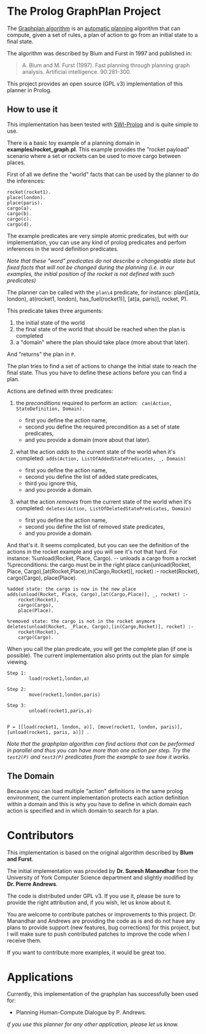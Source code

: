 The Prolog GraphPlan Project
============================

The [Graphplan algorithm](http://en.wikipedia.org/wiki/Graphplan) is an [automatic planning](http://en.wikipedia.org/wiki/Automated_planning) algorithm that can compute, given a set of rules, a plan of action to go from an initial state to a final state.

The algorithm was described by Blum and Furst in 1997 and published in:
> A. Blum and M. Furst (1997). Fast planning through planning graph analysis. Artificial intelligence. 90:281-300.

This project provides an open source (GPL v3) implementation of this planner in Prolog.

How to use it
-------------

This implementation has been tested with [SWI-Prolog](http://www.swi-prolog.org/) and is quite simple to use.

There is a basic toy example of a planning domain in **examples/rocket_graph.pl**. This example provides the "rocket payload" scenario where a set or rockets can be used to move cargo between places.

First of all we define the "world" facts that can be used by the planner to do the inferences:

    rocket(rocket1).
    place(london).
    place(paris).
    cargo(a).
    cargo(b).
    cargo(c).
    cargo(d).

The example predicates are very simple atomic predicates, but with our implementation, you can use any kind of prolog predicates and perfom inferences in the word definition predicates.

*Note that these "word" predicates do not describe a changeable state but fixed facts that will not be changed during the planning (i.e. in our examples, the initial position of the rocket is not defined with such predicates)*

The planner can be called with the `plan\4` predicate, for instance:
    plan([at(a, london), at(rocket1, london), has_fuel(rocket1)],
    	     [at(a, paris)], rocket,
    	     P).

This predicate takes three arguments:
1. the initial state of the world
2. the final state of the world that should be reached when the plan is completed
3. a "domain" where the plan should take place (more about that later).

And "returns" the plan in `P`.

The plan tries to find a set of actions to change the initial state to reach the final state. Thus you have to define these actions before you can find a plan.

Actions are defined with three predicates:
1. the *preconditions* required to perform an action:
` can(Action, StateDefinition, Domain).`

	* first you define the action name,
	* second you define the required precondition as a set of state predicates,
	* and you provide a domain (more about that later).

2. what the action *adds* to the current state of the world when it's completed:
`adds(Action, ListOfAddedStatePredicates, _, Domain)`

    * first you define the action name,
	* second you define the list of added state predicates,
	* third you ignore this,
	* and you provide a domain.

3. what the action *removes* from the current state of the world when it's completed:
`deletes(Action, ListOfDeletedStatePredicates, Domain)`

    * first you define the action name,
	* second you define the list of removed state predicates,
	* and you provide a domain.

And that's it. It seems complicated, but you can see the definition of the actions in the rocket example and you will see it's not that hard. For instance:
    %unload(Rocket, Place, Cargo). -- unloads a cargo from a rocket
	%preconditions: the cargo must be in the right place
    can(unload(Rocket, Place, Cargo),[at(Rocket,Place),in(Cargo,Rocket)], rocket) :-
    	rocket(Rocket),
    	cargo(Cargo),
    	place(Place).

    %added state: the cargo is now in the new place
    adds(unload(Rocket, Place, Cargo),[at(Cargo,Place)], _, rocket) :-
    	rocket(Rocket),
    	cargo(Cargo),
    	place(Place).

    %removed state: the cargo is not in the rocket anymore
    deletes(unload(Rocket, _Place, Cargo),[in(Cargo,Rocket)], rocket) :-
    	rocket(Rocket),
    	cargo(Cargo).

When you call the plan predicate, you will get the complete plan (if one is possible). The current implementation also prints out the plan for simple viewing.

    Step 1:
            load(rocket1,london,a)
    
    Step 2:
            move(rocket1,london,paris)
    
    Step 3:
            unload(rocket1,paris,a)
    
    
    P = [[load(rocket1, london, a)], [move(rocket1, london, paris)], [unload(rocket1, paris, a)]] .

*Note that the graphplan algorithm can find actions that can be performed in parallel and thus you can have more than one action per step. Try the `test2(P)` and `test3(P)` predicates from the example to see how it works.*


The Domain
----------

Because  you can load multiple "action" definitions in the same prolog environment, the current implementation protects each action definition within a domain and this is why you have to define in which domain each action is specified and in which domain to search for a plan.

Contributors
============

This implementation is based on the original algorithm described by **Blum and Furst**.

The initial implementation was provided by **Dr. Suresh Manandhar** from the University of York Computer Science department and slightly modified by **Dr. Pierre Andrews**.

The code is distributed under GPL v3. If you use it, please be sure to provide the right attribution and, if you wish, let us know about it.

You are welcome to contribute patches or improvements to this project. Dr. Manandhar and Andrews are providing the code as is and do not have any plans to provide support (new features, bug corrections) for this project, but I will make sure to push contributed patches to improve the code when I receive them.

If you want to contribute more examples, it would be great too.

Applications
============

Currently, this implementation of the graphplan has successfully been used for:
* Planning Human-Compute Dialogue by P. Andrews.

*if you use this planner for any other application, please let us know.*
